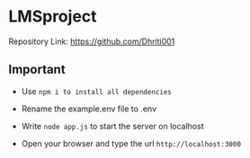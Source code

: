 # LMSproject

Repository Link: https://github.com/Dhriti001

## Important

- Use `npm i to install all dependencies ` 

- Rename the example.env file to .env

- Write `node app.js` to start the server on localhost

- Open your browser and type the url `http://localhost:3000`

